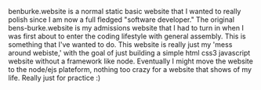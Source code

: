 benburke.website is a normal static basic website that I wanted to really polish since I am now a full fledged "software developer." The original bens-burke.website is my admissions website that I had to turn in when I was first about to enter the coding lifestyle with general assembly. This is something that I've wanted to do. This website is really just my 'mess around webiste,' with the goal of just building a simple html css3 javascript  website without a framework like node. Eventually I might move the website to the node/ejs plateform, nothing too crazy for a website that shows of my life. Really just for practice :)